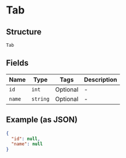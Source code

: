 
# Tab

## Structure

`Tab`

## Fields

| Name | Type | Tags | Description |
|  --- | --- | --- | --- |
| `id` | `int` | Optional | - |
| `name` | `string` | Optional | - |

## Example (as JSON)

```json
{
  "id": null,
  "name": null
}
```

